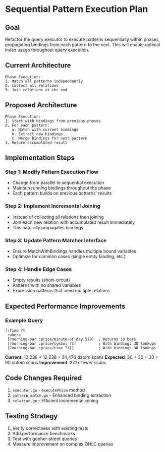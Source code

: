 # Sequential Pattern Execution Plan

## Goal
Refactor the query executor to execute patterns sequentially within phases, propagating bindings from each pattern to the next. This will enable optimal index usage throughout query execution.

## Current Architecture

```
Phase Execution:
1. Match all patterns independently
2. Collect all relations
3. Join relations at the end
```

## Proposed Architecture

```
Phase Execution:
1. Start with bindings from previous phases
2. For each pattern:
   a. Match with current bindings
   b. Extract new bindings
   c. Merge bindings for next pattern
3. Return accumulated result
```

## Implementation Steps

### Step 1: Modify Pattern Execution Flow
- Change from parallel to sequential execution
- Maintain running bindings throughout the phase
- Each pattern builds on previous patterns' results

### Step 2: Implement Incremental Joining
- Instead of collecting all relations then joining
- Join each new relation with accumulated result immediately
- This naturally propagates bindings

### Step 3: Update Pattern Matcher Interface
- Ensure MatchWithBindings handles multiple bound variables
- Optimize for common cases (single entity binding, etc.)

### Step 4: Handle Edge Cases
- Empty results (short-circuit)
- Patterns with no shared variables
- Expression patterns that need multiple relations

## Expected Performance Improvements

### Example Query
```datalog
[:find ?t
 :where
 [?morning-bar :price/minute-of-day 570]  ; Returns 30 bars
 [?morning-bar :price/symbol ?s]          ; With binding: 30 lookups
 [?morning-bar :price/time ?t]]           ; With binding: 30 lookups
```

**Current**: 12,238 + 12,238 = 24,476 datom scans
**Expected**: 30 + 30 + 30 = 90 datom scans
**Improvement**: 272x fewer scans

## Code Changes Required

1. `executor.go` - `executePhase` method
2. `pattern_match.go` - Enhanced binding extraction
3. `relation.go` - Efficient incremental joining

## Testing Strategy

1. Verify correctness with existing tests
2. Add performance benchmarks
3. Test with gopher-street queries
4. Measure improvement on complex OHLC queries